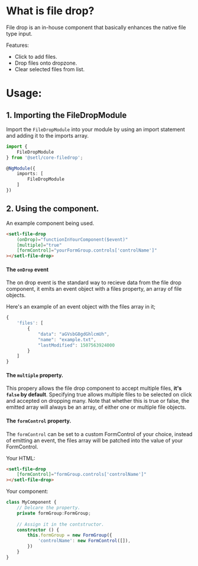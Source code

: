# What is file drop?
File drop is an in-house component that basically enhances the native file type input.

Features:
* Click to add files.
* Drop files onto dropzone.
* Clear selected files from list.

# Usage:
## 1. Importing the FileDropModule

Import the `FileDropModule` into your module by using an import statement and adding it to the imports array.

```typescript
import {
    FileDropModule
} from '@setl/core-filedrop';

@NgModule({
    imports: [
        FileDropModule
    ]
})
```

## 2. Using the component.

An example component being used.

```html
<setl-file-drop
    (onDrop)="functionInYourComponent($event)"
    [multiple]="true"
    [formControl]="yourFormGroup.controls['controlName']"
></setl-file-drop>
```

#### The `onDrop` event

The on drop event is the standard way to recieve data from the file drop component, it emits an event object with a files property, an array of file objects.

Here's an example of an event object with the files array in it;

```typescript
{
    'files': [
        {
            "data": "aGVsbG8gdGhlcmUh",
            "name": "example.txt",
            "lastModified": 1507563924000
        }
    ]
}
```

#### The `multiple` property.

This propery allows the file drop component to accept multiple files, **it's `false` by default**. Specifying true allows multiple files to be selected on click and accepted on dropping many.
Note that whether this is true or false, the emitted array will always be an array, of either one or multiple file objects.

#### The `formControl` property.

The `formControl` can be set to a custom FormControl of your choice, instead of emitting an event, the files array will be patched into the value of your FormControl.

Your HTML:
```html
<setl-file-drop
    [formControl]="formGroup.controls['controlName']"
></setl-file-drop>
```

Your component:
```typescript
class MyComponent {
    // Delcare the property.
    private formGroup:FormGroup;
    
    // Assign it in the contstructor.
    constructor () {
        this.formGroup = new FormGroup({
            'controlName': new FormControl([]),
        })
    }
}
```
